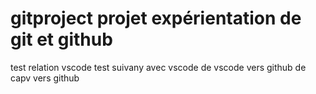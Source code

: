 # gitproject projet expérientation de git et github
test relation vscode
test suivany avec vscode
de vscode vers github
de capv vers github